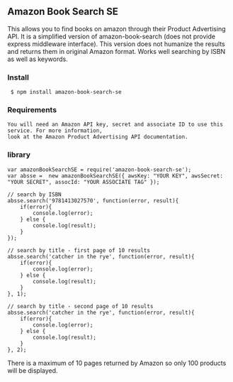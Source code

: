 ## Amazon Book Search SE

This allows you to find books on amazon through their Product Advertising API. 
It is a simplified version of amazon-book-search (does not provide express middleware interface). 
This version does not humanize the results and returns them in original Amazon format. Works
well searching by ISBN as well as keywords.

### Install

     $ npm install amazon-book-search-se

### Requirements
    You will need an Amazon API key, secret and associate ID to use this service. For more information,
    look at the Amazon Product Advertising API documentation.

### library 

    var amazonBookSearchSE = require('amazon-book-search-se');
    var absse =  new amazonBookSearchSE({ awsKey: "YOUR KEY", awsSecret: "YOUR SECRET", assocId: "YOUR ASSOCIATE TAG" });

    // search by ISBN
    absse.search('9781413027570', function(error, result){
        if(error){
            console.log(error);
        } else {
            console.log(result);
        }
    });

    // search by title - first page of 10 results
    absse.search('catcher in the rye', function(error, result){
        if(error){
            console.log(error);
        } else {
            console.log(result);
        }
    }, 1);

    // search by title - second page of 10 results
    absse.search('catcher in the rye', function(error, result){
        if(error){
            console.log(error);
        } else {
            console.log(result);
        }
    }, 2);

There is a maximum of 10 pages returned by Amazon so only 100 products will be displayed.
